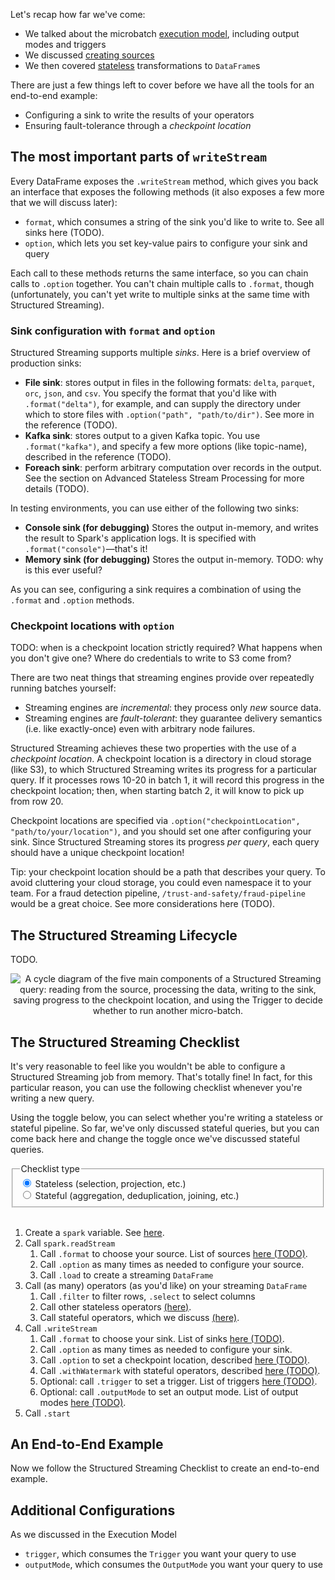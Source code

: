 Let's recap how far we've come:

- We talked about the microbatch [execution model](./ss-manual-execution-model.md), including output modes and triggers
- We discussed [creating sources](./ss-manual-streaming-dataframes.html)
- We then covered [stateless](./ss-manual-stateless.html) transformations to `DataFrame`s

There are just a few things left to cover before we have all the tools for an end-to-end example:

- Configuring a sink to write the results of your operators
- Ensuring fault-tolerance through a _checkpoint location_

## The most important parts of `writeStream`

Every DataFrame exposes the `.writeStream` method, which gives you back an interface that exposes the following methods (it also exposes a few more that we will discuss later):

- `format`, which consumes a string of the sink you'd like to write to. See all sinks here (TODO).
- `option`, which lets you set key-value pairs to configure your sink and query

Each call to these methods returns the same interface, so you can chain calls to `.option` together. You can't chain multiple calls to `.format`, though (unfortunately, you can't yet write to multiple sinks at the same time with Structured Streaming).

### Sink configuration with `format` and `option`

Structured Streaming supports multiple _sinks_. Here is a brief overview of production sinks:

- **File sink**: stores output in files in the following formats: `delta`, `parquet`, `orc`, `json`, and `csv`. You specify the format that you'd like with `.format("delta")`, for example, and can supply the directory under which to store files with `.option("path", "path/to/dir")`. See more in the reference (TODO).
- **Kafka sink**: stores output to a given Kafka topic. You use `.format("kafka")`, and specify a few more options (like topic-name), described in the reference (TODO).
- **Foreach sink**: perform arbitrary computation over records in the output. See the section on Advanced Stateless Stream Processing for more details (TODO).

In testing environments, you can use either of the following two sinks:

- **Console sink (for debugging)** Stores the output in-memory, and writes the result to Spark's application logs. It is specified with `.format("console")`—that's it!
- **Memory sink (for debugging)** Stores the output in-memory. TODO: why is this ever useful?

As you can see, configuring a sink requires a combination of using the `.format` and `.option` methods.

### Checkpoint locations with `option`

TODO: when is a checkpoint location strictly required? What happens when you don't give one? Where do credentials to write to S3 come from?

There are two neat things that streaming engines provide over repeatedly running batches yourself:

- Streaming engines are _incremental_: they process only _new_ source data.
- Streaming engines are _fault-tolerant_: they guarantee delivery semantics (i.e. like exactly-once) even with arbitrary node failures.

Structured Streaming achieves these two properties with the use of a _checkpoint location_. A checkpoint location is a directory in cloud storage (like S3), to which Structured Streaming writes its progress for a particular query. If it processes rows 10-20 in batch 1, it will record this progress in the checkpoint location; then, when starting batch 2, it will know to pick up from row 20.

Checkpoint locations are specified via `.option("checkpointLocation", "path/to/your/location")`, and you should set one after configuring your sink. Since Structured Streaming stores its progress _per query_, each query should have a unique checkpoint location!

Tip: your checkpoint location should be a path that describes your query. To avoid cluttering your cloud storage, you could even namespace it to your team. For a fraud detection pipeline, `/trust-and-safety/fraud-pipeline` would be a great choice. See more considerations here (TODO).

## The Structured Streaming Lifecycle

TODO.

<p style="text-align: center;">
  <img src="img/structured-streaming-lifecycle.png" title="Structured Streaming lifecycle" alt="A cycle diagram of the five main components of a Structured Streaming query: reading from the source, processing the data, writing to the sink, saving progress to the checkpoint location, and using the Trigger to decide whether to run another micro-batch." />
</p>

## The Structured Streaming Checklist

It's very reasonable to feel like you wouldn't be able to configure a Structured Streaming job from memory. That's totally fine! In fact, for this particular reason, you can use the following checklist whenever you're writing a new query.

Using the toggle below, you can select whether you're writing a stateless or stateful pipeline. So far, we've only discussed stateful queries, but you can come back here and change the toggle once we've discussed stateful queries.

<!-- Unfortunately, we need to use raw HTML so that we can apply a custom class to the list elements we want to hide. -->
<!-- Eventually, we should use JS so that we can store the selected option in LocalStorage. -->
<fieldset class="ss-manual">
  <legend>Checklist type</legend>

  <div>
    <input type="radio" id="ss-manual-checklist-stateless-input" name="ss-manual-checklist-selector" checked />
    <label for="ss-manual-stateless">Stateless (selection, projection, etc.)</label>
  </div>

  <div>
    <input type="radio" id="ss-manual-checklist-stateful-input" name="ss-manual-checklist-selector" />
    <label for="ss-manual-stateful">Stateful (aggregation, deduplication, joining, etc.)</label>
  </div>

</fieldset>

<br />

<ol class="ss-manual">
    <li>Create a <code>spark</code> variable. See <a href="https://spark.apache.org/docs/latest/sql-getting-started.html#starting-point-sparksession">here</a>.</li>
    <li>Call <code>spark.readStream</code>
        <ol>
            <li><span>Call <code>.format</code> to choose your source. List of sources <a href="#">here (TODO)</a>.</span></li>
            <li><span>Call <code>.option</code> as many times as needed to configure your source.</span></li>
            <li><span>Call <code>.load</code> to create a streaming <code>DataFrame</code></span></li>
        </ol>
    </li>
    <li>Call (as many) operators (as you'd like) on your streaming <code>DataFrame</code>
        <ol>
            <li><span>Call <code>.filter</code> to filter rows, <code>.select</code> to select columns</span></li>
            <li><span>Call other stateless operators <a href="#">(here)</a>.</span></li>
            <li class="ss-manual-checklist-stateful"><span>Call stateful operators, which we discuss <a href="#">(here)</a>.</span></li>
        </ol>
    </li>
    <li>Call <code>.writeStream</code>
        <ol>
            <li><span>Call <code>.format</code> to choose your sink. List of sinks <a href="#">here (TODO)</a>.</span></li>
            <li><span>Call <code>.option</code> as many times as needed to configure your sink.</span></li>
            <li><span>Call <code>.option</code> to set a checkpoint location, described <a href="#">here (TODO)</a>.</span></li>
            <li class="ss-manual-checklist-stateful" ><span>Call <code>.withWatermark</code> with stateful operators, described <a href="#">here (TODO)</a>.</span></li>
            <li><span>Optional: call <code>.trigger</code> to set a trigger. List of triggers <a href="#">here (TODO)</a>.</span></li>
            <li class="ss-manual-checklist-stateful"><span>Optional: call <code>.outputMode</code> to set an output mode. List of output modes <a href="#">here (TODO)</a>.</span></li>
        </ol>
    </li>
    <li>Call <code>.start</code></li>
</ol>

## An End-to-End Example

Now we follow the Structured Streaming Checklist to create an end-to-end example.

## Additional Configurations

As we discussed in the Execution Model

- `trigger`, which consumes the `Trigger` you want your query to use
- `outputMode`, which consumes the `OutputMode` you want your query to use
